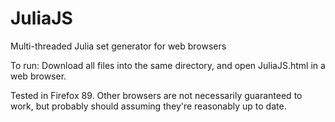 # JuliaJS
Multi-threaded Julia set generator for web browsers

To run: Download all files into the same directory, and open JuliaJS.html in a web browser.

Tested in Firefox 89.
Other browsers are not necessarily guaranteed to work, but probably should assuming they're reasonably up to date.
